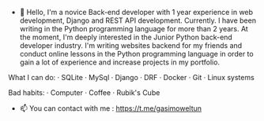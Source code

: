 - 👋 Hello, I'm a novice Back-end developer with 1 year experience in web development, Django and REST API development. Currently.  I have been writing in the Python programming language for more than 2 years. At the moment, I'm deeply interested in the Junior Python back-end developer industry. I'm writing websites backend for my friends and conduct online lessons in the Python programming language in order to gain a lot of experience and increase projects in my portfolio.

What I can do:
· SQLite
· MySql
· Django
· DRF
· Docker
· Git
· Linux systems

Bad habits:
· Computer
· Coffee
· Rubik's Cube
- 📫 You can contact with me : https://t.me/gasimoweltun

<!---
gasimovv21/gasimovv21 is a ✨ special ✨ repository because its `README.md` (this file) appears on your GitHub profile.
You can click the Preview link to take a look at your changes.
--->
